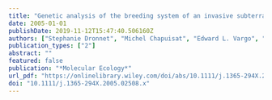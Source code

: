 ```yaml
---
title: "Genetic analysis of the breeding system of an invasive subterranean termite, Reticulitermes santonensis, in urban and natural habitats"
date: 2005-01-01
publishDate: 2019-11-12T15:47:40.506160Z
authors: ["Stephanie Dronnet", "Michel Chapuisat", "Edward L. Vargo", "Caroline Lohou", "Anne-Genevieve Bagneres"]
publication_types: ["2"]
abstract: ""
featured: false
publication: "*Molecular Ecology*"
url_pdf: "https://onlinelibrary.wiley.com/doi/abs/10.1111/j.1365-294X.2005.02508.x https://onlinelibrary.wiley.com/doi/full/10.1111/j.1365-294X.2005.02508.x"
doi: "10.1111/j.1365-294X.2005.02508.x"
---
```


